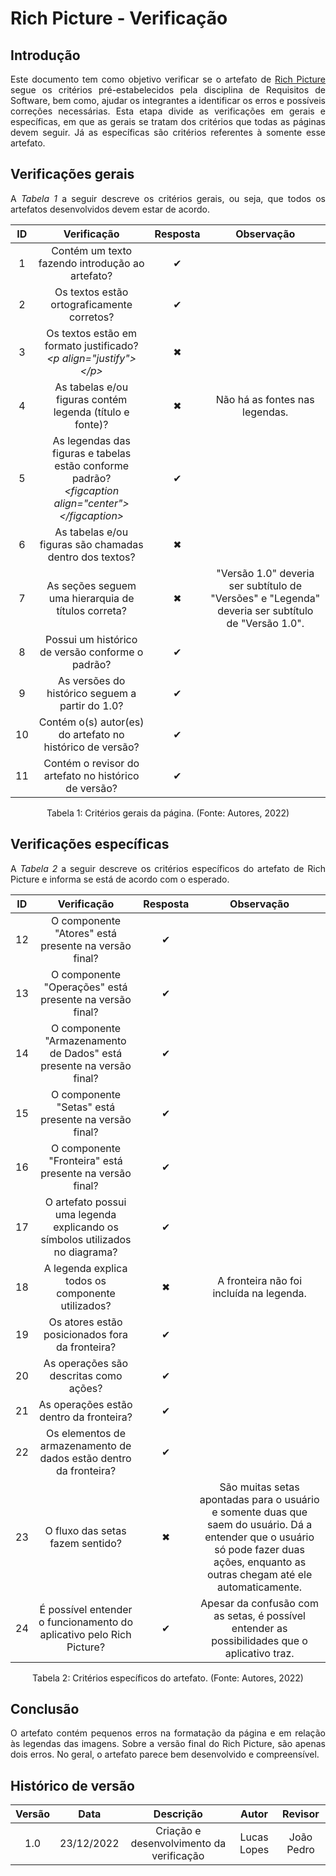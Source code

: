 # Rich Picture - Verificação

## Introdução
<p align="justify">Este documento tem como objetivo verificar se o artefato de <a href="https://requisitos-de-software.github.io/2022.2-Lichess/prerastreabilidade/richpicture/">Rich Picture</a> segue os critérios pré-estabelecidos pela disciplina de Requisitos de Software, bem como, ajudar os integrantes a identificar os erros e possíveis correções necessárias. Esta etapa divide as verificações em gerais e específicas, em que as gerais se tratam dos critérios que todas as páginas devem seguir. Já as específicas são critérios referentes à somente esse artefato.</p>

## Verificações gerais
<p align="justify">A <i>Tabela 1</i> a seguir descreve os critérios gerais, ou seja, que todos os artefatos desenvolvidos devem estar de acordo.</p>

| ID | Verificação | Resposta | Observação |
| :--: | :-------: | :------: | :------------: |
| 1 | Contém um texto fazendo introdução ao artefato? | ✔ |  |
| 2 | Os textos estão ortograficamente corretos? | ✔ |  |
| 3 | Os textos estão em formato justificado?<br><i>&lt;p align="justify"&gt;&lt;/p&gt;</i> | ✖ |  |
| 4 | As tabelas e/ou figuras contém legenda (título e fonte)? | ✖ | Não há as fontes nas legendas. |
| 5 | As legendas das figuras e tabelas estão conforme padrão?<br><i>&lt;figcaption align="center"&gt;&lt;/figcaption&gt;</i> | ✔ |  |
| 6 | As tabelas e/ou figuras são chamadas dentro dos textos? | ✖ |  |
| 7 | As seções seguem uma hierarquia de títulos correta? | ✖ | "Versão 1.0" deveria ser subtítulo de "Versões" e "Legenda" deveria ser subtítulo de "Versão 1.0". |
| 8 | Possui um histórico de versão conforme o padrão? | ✔ |  |
| 9 | As versões do histórico seguem a partir do 1.0? | ✔ |  |
| 10 | Contém o(s) autor(es) do artefato no histórico de versão? | ✔ |  |
| 11 | Contém o revisor do artefato no histórico de versão? | ✔ |  |

<figcaption align="center">Tabela 1: Critérios gerais da página. (Fonte: Autores, 2022)</figcaption>

## Verificações específicas
<p align="justify">A <i>Tabela 2</i> a seguir descreve os critérios específicos do artefato de Rich Picture e informa se está de acordo com o esperado.</p>

| ID | Verificação | Resposta | Observação |
| :--: | :-------: | :------: | :------------: |
| 12 | O componente "Atores" está presente na versão final? | ✔ |  |
| 13 | O componente "Operações" está presente na versão final? | ✔ |  |
| 14 | O componente "Armazenamento de Dados" está presente na versão final? | ✔ |  |
| 15 | O componente "Setas" está presente na versão final? | ✔ |  |
| 16 | O componente "Fronteira" está presente na versão final? | ✔ |  |
| 17 | O artefato possui uma legenda explicando os símbolos utilizados no diagrama? | ✔ |  |
| 18 | A legenda explica todos os componente utilizados? | ✖ | A fronteira não foi incluída na legenda. |
| 19 | Os atores estão posicionados fora da fronteira? | ✔ |  |
| 20 | As operações são descritas como ações? | ✔ |  |
| 21 | As operações estão dentro da fronteira? | ✔ |  |
| 22 | Os elementos de armazenamento de dados estão dentro da fronteira? | ✔ |  |
| 23 | O fluxo das setas fazem sentido? | ✖ | São muitas setas apontadas para o usuário e somente duas que saem do usuário. Dá a entender que o usuário só pode fazer duas ações, enquanto as outras chegam até ele automaticamente. |
| 24 | É possível entender o funcionamento do aplicativo pelo Rich Picture? | ✔ | Apesar da confusão com as setas, é possível entender as possibilidades que o aplicativo traz. |

<figcaption align="center">Tabela 2: Critérios específicos do artefato. (Fonte: Autores, 2022)</figcaption>

## Conclusão
<p align="justify">O artefato contém pequenos erros na formatação da página e em relação às legendas das imagens. Sobre a versão final do Rich Picture, são apenas dois erros. No geral, o artefato parece bem desenvolvido e compreensível.</p>

## Histórico de versão
| Versão | Data | Descrição | Autor | Revisor |
| :----: | :--: | :-------: | :---: | :-----: |
| 1.0 | 23/12/2022 | Criação e desenvolvimento da verificação | Lucas Lopes | João Pedro |